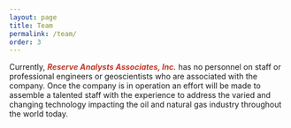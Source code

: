 ```yaml
---
layout: page
title: Team
permalink: /team/
order: 3
---
```

Currently, <span style="color:#c0392b">**_Reserve Analysts Associates, Inc._**</span> has no personnel on staff or professional engineers or geoscientists who are associated with the company. Once the company is in operation an effort will be made to assemble a talented staff with the experience to address the varied and changing technology impacting the oil and natural gas industry throughout the world today.

<!-- !!! !-->
<!-- <span style="color:#c0392b">**_Reserve Analysts Associates, Inc._**</span> has assembled a talented staff of associate engineers and geologists with the experience to address the varied and changing technology impacting the oil and natural gas industry throughout the world today. Technical specialists are utilized on an as needed basis in areas of unconventional shale plays, conventional reservoirs, onshore and offshore reservoir and field studies, in situations ranging from exploration projects to development studies to assets sales and acquisitions. -->

<!-- ## Associates -->

<!-- The following industry personnel are part of an Associates Group that has worked with Ralph E. Davis Associates, Inc. on recent projects requiring either an expertise in a particular discipline or as an additional professional to facilitate the time requirements of the project. These industry professionals expand the staff of the Davis firm to meet the needs of its client companies.  -->

<!-- --- -->

<!-- ### KEVIN J. LANT, P.G., P.G.S.  -->
<!-- #### [Resume](/resume/put_resume_here.html) -->

<!-- Kevin Lant has over 35 years of experience in the domestic and international energy industry as both an exploration and development geologist. He began his career as a geologist-geophysicist working various basins throughout the Mid Continent, Rocky Mountains and West Coast basins. He then worked within the Gulf Coast and Mid Continent regions before beginning his international experience in Algeria and North Africa. Mr. Lant moved to Indonesia where he was instrumental in the discovery of significant gas reserves before returning to the United States as an independent consultant.  -->

<!-- Kevin Lant has extensive experience related to the evaluation and management of exploration projects in both the domestic and international oil and gas arena, the direction of seismic studies and data reprocessing and interpretation, preparing regional play analyses and the evaluation of merger and acquisition opportunities and providing due diligence support and negotiation advisory services.  -->

<!-- Mr. Lant received his Bachelor of Science degree in Geology from California State University at Northridge and his Master of Science degree in Geology from Ohio University. He is a member of the American Association of Petroleum Geologists, the American Institute of Petroleum Geologists, the Society of Exploration Geophysicists and several geological societies such as OCGS, HGS, TGS and WTGS. He served as a part time faculty member at C.S.U.N. and has authored numerous field studies and development papers for clients throughout the world. He has taught an introductory geology course as an adjunct professor at the University of Oklahoma at Norman and maintains his independent consulting geoscience practice in Tulsa, Oklahoma. -->

<!-- --- -->

<!-- ### KENT B. LINA, P.E. -->
<!-- #### [Resume](/resume/put_resume_here.html) -->

<!-- Kent Lina has forty years of experience in the domestic oil and gas industry with a heavy emphasis in the basins of the Western United States.  He has extensive experience in unconventional reservoirs, reservoir evaluation and reserve estimation for private and public companies, including regulatory filings with the Securities and Exchange Commission. He has served as Sr. Vice President of Engineering of a public E&P company responsible for over $2Billlion in corporate reserves and a loan facility involving twelve banks. -->

<!-- Kent Lina began his career in the West Texas region in operations and developed expertise in field operations including drilling, completion and waterflood operations.  He supervised both company operated and non-operated joint venture programs and provided expert testimony at regulatory hearings. -->

<!-- Mr. Lina moved to the Rocky Mountain region and became involved in evaluation properties for acquisitions and divestitures, as well as corporate exploration and development.  He performed numerous reserve evaluations for financial and regulatory reporting requirements and supervised a staff of reserve evaluators for a public E&P corporation.  He has developed extensive analytical techniques related to various shale plays to identify successful completion methods and areas within the plays with increased chances of success. -->

<!-- Kent Lina holds a Bachelor of Science degree from the University of Missouri-Rolla in Civil Engineering with a program emphasis in Petroleum Engineering, and is a licensed professional engineer in the State of Texas.  -->

<!-- --- -->

<!-- ### DENNIS W. ROHAN -->
<!-- #### [Resume](/resume/put_resume_here.html) -->

<!-- Dennis Rohan has some thirty-five years of experience in the energy industry with both extensive experience as a petroleum/reservoir engineer with major oil companies and the banking industry providing analysis and assistance to the energy industry.  He has extensive experience throughout the mid-continent area and Permian Basin of the U.S., with both primary and secondary recovery experience, before moving into the financial services arena of the industry. -->

<!-- Dennis Rohan began his career with Conoco Philips then spent time with both BP and Marathon Oil in operational projects and reserve evaluations. Included were enhanced recovery waterflood projects in Oklahoma and Kansas.  He then spent fourteen years on Wall Street with several banks in commercial banking, M&A activities and developing business plans and financial structurers for financing oil and gas projects. In 2014 Mr. Rohan joined Ralph E. Davis as a Sr. Reservoir Engineer in the evaluation of client properties and the assistance in the filing of reserve statements for regulatory requirements. -->

<!-- Dennis Rohan holds a Bachelor of Science degree from Texas A&M University in Petroleum Engineering with post graduate training at the Harvard Investment Banking School.    -->
